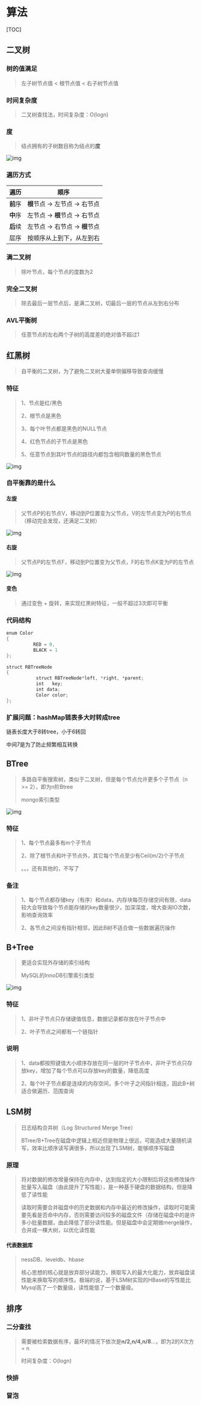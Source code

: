 # 算法

[TOC]

## 二叉树

### 树的值满足

> 左子树节点值 < 根节点值 < 右子树节点值

### 时间复杂度

>二叉树查找法，时间复杂度：O(logn) 
>

### 度

> 结点拥有的子树数目称为结点的**度**

![img](%E6%8E%92%E5%BA%8F.assets/7043118-cfa7c45bb8f1e332.png)

### 遍历方式

| 遍历     | 顺序                           |
| -------- | ------------------------------ |
| **前**序 | **根**节点 -> 左节点 -> 右节点 |
| **中**序 | 左节点 -> **根**节点 -> 右节点 |
| **后**续 | 左节点 -> 右节点 -> **根**节点 |
| 层序     | 按顺序从上到下，从左到右       |

### 满二叉树

> 除叶节点，每个节点的度数为2

### 完全二叉树

> 除去最后一层节点后，是满二叉树，切最后一层的节点从左到右分布

### AVL平衡树

>任意节点的左右两个子树的高度差的绝对值不超过1

## 红黑树

> 自平衡的二叉树，为了避免二叉树大量单侧偏移导致查询缓慢

### 特征

>1、节点是红/黑色
>
>2、根节点是黑色
>
>3、每个叶节点都是黑色的NULL节点
>
>4、红色节点的子节点是黑色
>
>5、任意节点到其叶节点的路径内都包含相同数量的黑色节点

![img](%E7%AE%97%E6%B3%95.assets/2392382-abedf3ecc733ccd5.png)

### 自平衡靠的是什么

#### 左旋

>父节点P的右节点V，移动到P位置变为父节点，V的左节点变为P的右节点（移动完会发现，还满足二叉树）

![img](%E7%AE%97%E6%B3%95.assets/2392382-a95db442f1b47f8a.png)

#### 右旋

>父节点P的左节点F，移动到P位置变为父节点，F的右节点K变为P的左节点

![img](%E7%AE%97%E6%B3%95.assets/2392382-0676a8e2a12e2a0b.png)

#### 变色

>通过变色 + 旋转，来实现红黑树特征，一般不超过3次即可平衡

### 代码结构

```java
enum Color  
{  
          RED = 0,  
          BLACK = 1  
};  
  
struct RBTreeNode  
{  
           struct RBTreeNode*left, *right, *parent;  
           int   key;  
           int data;  
           Color color;  
};  
```

### 扩展问题：hashMap链表多大时转成tree

链表长度大于8转tree，小于6转回

中间7是为了防止频繁相互转换

## BTree

> 多路自平衡搜索树，类似于二叉树，但是每个节点允许更多个子节点（n >= 2），即为n阶Btree
>
> mongo索引类型

![img](%E7%AE%97%E6%B3%95.assets/20180911102554417)

### 特征

> 1、每个节点最多有m个子节点
>
> 2、除了根节点和叶子节点外，其它每个节点至少有Ceil(m/2)个子节点
>
> 。。。还有其他的，不写了

### 备注

>1、每个节点都存储key（有序）和data，内存块每页存储空间有限，data较大会导致每个节点能存储的key数量很少，加深深度，增大查询IO次数，影响查询效率
>
>2、各节点之间没有指针相邻，因此B树不适合做一些数据遍历操作

## B+Tree

>更适合实现外存储的索引结构
>
>MySQL的InnoDB引擎索引类型

![img](%E7%AE%97%E6%B3%95.assets/20180911102523256)

### 特征

> 1、非叶子节点只存储键值信息，数据记录都存放在叶子节点中
>
> 2、叶子节点之间都有一个链指针

### 说明

> 1、data都按照键值大小顺序存放在同一层的叶子节点中，非叶子节点只存放key，增加了每个节点可以存放key的数量，降低高度
>
> 2、每个叶子节点都是连续的内存空间，多个叶子之间指针相连，因此B+树适合做遍历、范围查询

## LSM树

> 日志结构合并树（Log Structured Merge Tree）
>
> BTree/B+Tree在磁盘中逻辑上相近但是物理上很远，可能造成大量随机读写，效率比顺序读写满很多，所以出现了LSM树，能够顺序写磁盘

### 原理

>将对数据的修改增量保持在内存中，达到指定的大小限制后将这些修改操作批量写入磁盘（由此提升了写性能），是一种基于硬盘的数据结构，但是降低了读性能
>
>读取时需要合并磁盘中的历史数据和内存中最近的修改操作，读取时可能需要先看是否命中内存，否则需要访问较多的磁盘文件（存储在磁盘中的是许多小批量数据，由此降低了部分读性能。但是磁盘中会定期做merge操作，合并成一棵大树，以优化读性能

#### 代表数据库

>nessDB、leveldb、hbase
>
>核心思想的核心就是放弃部分读能力，换取写入的最大化能力，放弃磁盘读性能来换取写的顺序性。极端的说，基于LSM树实现的HBase的写性能比Mysql高了一个数量级，读性能低了一个数量级。

## 排序

### 二分查找

>需要被检索数据有序，最坏的情况下依次是**n/2,n/4,n/8**...，即为2的X次方 = n
>
>时间复杂度：O(logn) 

### 快排

### 冒泡

